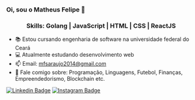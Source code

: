 ### Oi, sou o Matheus Felipe 👋

<h3 align="center">Skills: Golang | JavaScript | HTML | CSS | ReactJS </h3>


- 📚 Estou cursando engenharia de software na universidade federal do Ceará
- 💻 Atualmente estudando desenvolvimento web
- 📫 Email: mfsaraujo2014@gmail.com
- 💬 Fale comigo sobre: Programação, Linguagens, Futebol, Finanças, Empreendedorismo, Blockchain etc.

[![Linkedin Badge](https://img.shields.io/badge/-Matheus_Felipe-blue?style=flat&logo=Linkedin&logoColor=white&link=https://www.linkedin.com/in/matheusfelipearaujo14/)](https://www.linkedin.com/in/matheusfelipearaujo14/)
[![Instagram Badge](https://img.shields.io/badge/-@matheusfelipe14__-purple?style=flat&logo=instagram&logoColor=white&link=https://www.instagram.com/matheusfelipe14_/)](https://www.instagram.com/matheusfelipe14_/)
<br>


